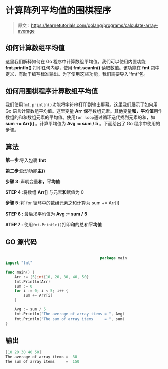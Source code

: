 # 计算阵列平均值的围棋程序

> 原文：<https://learnetutorials.com/golang/programs/calculate-array-average>

## 如何计算数组平均值

这里我们解释如何在 Go 程序中计算数组平均值。我们可以使用内置功能 **fmt.println()** 打印任何内容，使用 **fmt.scanln()** 读取数值。该功能在 **fmt** 包中定义，有助于编写标准输出。为了使用这些功能，我们需要导入“fmt”包。

## 如何用围棋程序计算数组平均值

我们使用`fmt.println()`功能将字符串打印到输出屏幕。这里我们展示了如何用 Go 语言计算数组平均值。这里变量 **Arr** 保存数组元素。其他变量**和，平均值**用作数组的和和数组元素的平均值。使用`for loop`通过循环迭代找到元素的和，如 **sum += Arr[i]** 。计算平均值为 **Avg := sum / 5** 。下面给出了 Go 程序中使用的步骤。

## 算法

**第一步**:导入包裹 **fmt**

**第二步**:启动功能**主()**

**步骤 3** :声明变量**和，平均值**

**STEP 4** :将数组 **Arr[]** 与元素**和**赋值为 0

**步骤 5** :将 for 循环中的数组元素之和计算为 sum += Arr[i]

****STEP 6** :** 最后求平均值为 **Avg := sum / 5**

****STEP 7** :** 使用`fmt.Println()`打印**和**的总和**平均值**

## GO 源代码

```go

                                          package main
import "fmt"

func main() {
    Arr := [5]int{10, 20, 30, 40, 50}
    fmt.Println(Arr)
    sum := 0
    for i := 0; i < 5; i++ {
        sum += Arr[i]
    }

    Avg := sum / 5
    fmt.Println("The average of array items = ", Avg)
    fmt.Println("The sum of array items     = ", sum)
}

```

## 输出

```go
[10 20 30 40 50]
The average of array items =  30
The sum of array items     =  150
```